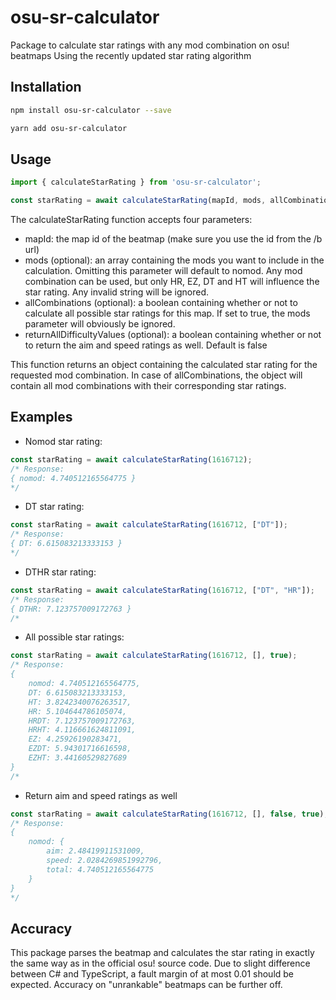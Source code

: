 # osu-sr-calculator
Package to calculate star ratings with any mod combination on osu! beatmaps
Using the recently updated star rating algorithm

## Installation
```sh
npm install osu-sr-calculator --save
```
```sh
yarn add osu-sr-calculator
```

## Usage
```typescript
import { calculateStarRating } from 'osu-sr-calculator';

const starRating = await calculateStarRating(mapId, mods, allCombinations, returnAllDifficultyValues);
```

The calculateStarRating function accepts four parameters:
* mapId: the map id of the beatmap (make sure you use the id from the /b url)
* mods (optional): an array containing the mods you want to include in the calculation. Omitting this parameter will default to nomod. Any mod combination can be used, but only HR, EZ, DT and HT will influence the star rating. Any invalid string will be ignored.
* allCombinations (optional): a boolean containing whether or not to calculate all possible star ratings for this map. If set to true, the mods parameter will obviously be ignored.
* returnAllDifficultyValues (optional): a boolean containing whether or not to return the aim and speed ratings as well. Default is false

This function returns an object containing the calculated star rating for the requested mod combination. In case of allCombinations, the object will contain all mod combinations with their corresponding star ratings. 

## Examples

* Nomod star rating:
```typescript
const starRating = await calculateStarRating(1616712);
/* Response:
{ nomod: 4.740512165564775 }
*/
```

* DT star rating:
```typescript
const starRating = await calculateStarRating(1616712, ["DT"]);
/* Response:
{ DT: 6.615083213333153 }
*/
```

* DTHR star rating:
```typescript
const starRating = await calculateStarRating(1616712, ["DT", "HR"]);
/* Response:
{ DTHR: 7.123757009172763 }
/*
```

* All possible star ratings:
```typescript
const starRating = await calculateStarRating(1616712, [], true);
/* Response:
{
    nomod: 4.740512165564775,
    DT: 6.615083213333153,
    HT: 3.8242340076263517,
    HR: 5.104644786105074,
    HRDT: 7.123757009172763,
    HRHT: 4.116661624811091,
    EZ: 4.25926190283471,
    EZDT: 5.94301716616598,
    EZHT: 3.44160529827689
}
/*
```

* Return aim and speed ratings as well
```typescript
const starRating = await calculateStarRating(1616712, [], false, true);
/* Response:
{
    nomod: {
        aim: 2.48419911531009,
        speed: 2.0284269851992796,
        total: 4.740512165564775
    }
}
*/
```

## Accuracy
This package parses the beatmap and calculates the star rating in exactly the same way as in the official osu! source code.
Due to slight difference between C# and TypeScript, a fault margin of at most 0.01 should be expected.
Accuracy on "unrankable" beatmaps can be further off.